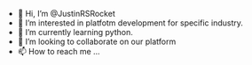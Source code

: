 - 👋 Hi, I’m @JustinRSRocket
- 👀 I’m interested in platfotm development for specific industry.
- 🌱 I’m currently learning python.
- 💞️ I’m looking to collaborate on our platform
- 📫 How to reach me ...

<!---
JustinRSRocket/JustinRSRocket is a ✨ special ✨ repository because its `README.md` (this file) appears on your GitHub profile.
You can click the Preview link to take a look at your changes.
--->
